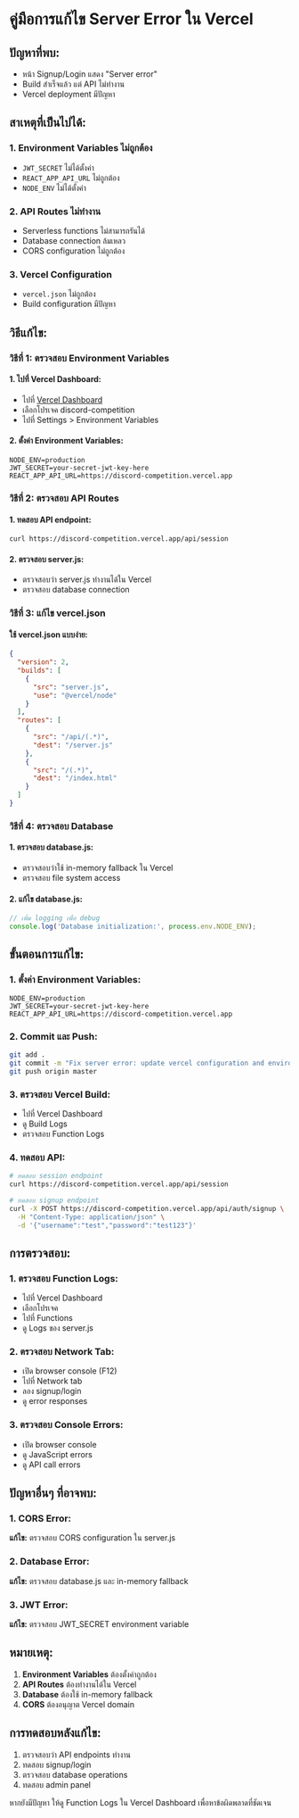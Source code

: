 # คู่มือการแก้ไข Server Error ใน Vercel

## ปัญหาที่พบ:
- หน้า Signup/Login แสดง "Server error"
- Build สำเร็จแล้ว แต่ API ไม่ทำงาน
- Vercel deployment มีปัญหา

## สาเหตุที่เป็นไปได้:

### 1. **Environment Variables ไม่ถูกต้อง**
- `JWT_SECRET` ไม่ได้ตั้งค่า
- `REACT_APP_API_URL` ไม่ถูกต้อง
- `NODE_ENV` ไม่ได้ตั้งค่า

### 2. **API Routes ไม่ทำงาน**
- Serverless functions ไม่สามารถรันได้
- Database connection ล้มเหลว
- CORS configuration ไม่ถูกต้อง

### 3. **Vercel Configuration**
- `vercel.json` ไม่ถูกต้อง
- Build configuration มีปัญหา

## วิธีแก้ไข:

### วิธีที่ 1: ตรวจสอบ Environment Variables

#### 1. ไปที่ Vercel Dashboard:
- ไปที่ [Vercel Dashboard](https://vercel.com/dashboard)
- เลือกโปรเจค discord-competition
- ไปที่ Settings > Environment Variables

#### 2. ตั้งค่า Environment Variables:
```
NODE_ENV=production
JWT_SECRET=your-secret-jwt-key-here
REACT_APP_API_URL=https://discord-competition.vercel.app
```

### วิธีที่ 2: ตรวจสอบ API Routes

#### 1. ทดสอบ API endpoint:
```bash
curl https://discord-competition.vercel.app/api/session
```

#### 2. ตรวจสอบ server.js:
- ตรวจสอบว่า server.js ทำงานได้ใน Vercel
- ตรวจสอบ database connection

### วิธีที่ 3: แก้ไข vercel.json

#### ใช้ vercel.json แบบง่าย:
```json
{
  "version": 2,
  "builds": [
    {
      "src": "server.js",
      "use": "@vercel/node"
    }
  ],
  "routes": [
    {
      "src": "/api/(.*)",
      "dest": "/server.js"
    },
    {
      "src": "/(.*)",
      "dest": "/index.html"
    }
  ]
}
```

### วิธีที่ 4: ตรวจสอบ Database

#### 1. ตรวจสอบ database.js:
- ตรวจสอบว่าใช้ in-memory fallback ใน Vercel
- ตรวจสอบ file system access

#### 2. แก้ไข database.js:
```javascript
// เพิ่ม logging เพื่อ debug
console.log('Database initialization:', process.env.NODE_ENV);
```

## ขั้นตอนการแก้ไข:

### 1. ตั้งค่า Environment Variables:
```
NODE_ENV=production
JWT_SECRET=your-secret-jwt-key-here
REACT_APP_API_URL=https://discord-competition.vercel.app
```

### 2. Commit และ Push:
```bash
git add .
git commit -m "Fix server error: update vercel configuration and environment variables"
git push origin master
```

### 3. ตรวจสอบ Vercel Build:
- ไปที่ Vercel Dashboard
- ดู Build Logs
- ตรวจสอบ Function Logs

### 4. ทดสอบ API:
```bash
# ทดสอบ session endpoint
curl https://discord-competition.vercel.app/api/session

# ทดสอบ signup endpoint
curl -X POST https://discord-competition.vercel.app/api/auth/signup \
  -H "Content-Type: application/json" \
  -d '{"username":"test","password":"test123"}'
```

## การตรวจสอบ:

### 1. ตรวจสอบ Function Logs:
- ไปที่ Vercel Dashboard
- เลือกโปรเจค
- ไปที่ Functions
- ดู Logs ของ server.js

### 2. ตรวจสอบ Network Tab:
- เปิด browser console (F12)
- ไปที่ Network tab
- ลอง signup/login
- ดู error responses

### 3. ตรวจสอบ Console Errors:
- เปิด browser console
- ดู JavaScript errors
- ดู API call errors

## ปัญหาอื่นๆ ที่อาจพบ:

### 1. **CORS Error:**
**แก้ไข:** ตรวจสอบ CORS configuration ใน server.js

### 2. **Database Error:**
**แก้ไข:** ตรวจสอบ database.js และ in-memory fallback

### 3. **JWT Error:**
**แก้ไข:** ตรวจสอบ JWT_SECRET environment variable

## หมายเหตุ:

1. **Environment Variables** ต้องตั้งค่าถูกต้อง
2. **API Routes** ต้องทำงานได้ใน Vercel
3. **Database** ต้องใช้ in-memory fallback
4. **CORS** ต้องอนุญาต Vercel domain

## การทดสอบหลังแก้ไข:

1. ตรวจสอบว่า API endpoints ทำงาน
2. ทดสอบ signup/login
3. ตรวจสอบ database operations
4. ทดสอบ admin panel

หากยังมีปัญหา ให้ดู Function Logs ใน Vercel Dashboard เพื่อหาข้อผิดพลาดที่ชัดเจน
